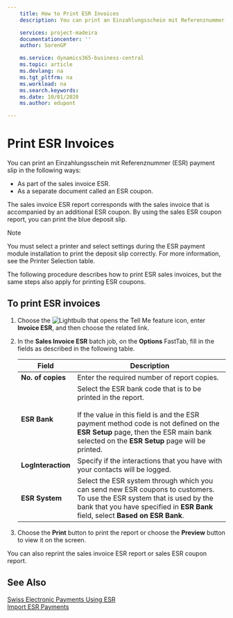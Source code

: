 ```yaml
---
    title: How to Print ESR Invoices
    description: You can print an Einzahlungsschein mit Referenznummer (ESR) payment slip in several ways.

    services: project-madeira 
    documentationcenter: ''
    author: SorenGP

    ms.service: dynamics365-business-central
    ms.topic: article
    ms.devlang: na
    ms.tgt_pltfrm: na
    ms.workload: na
    ms.search.keywords:
    ms.date: 10/01/2020
    ms.author: edupont

---
```

# Print ESR Invoices
You can print an Einzahlungsschein mit Referenznummer (ESR) payment slip in the following ways:  

- As part of the sales invoice ESR.  
- As a separate document called an ESR coupon.  

The sales invoice ESR report corresponds with the sales invoice that is accompanied by an additional ESR coupon. By using the sales ESR coupon report, you can print the blue deposit slip.  

> [!NOTE]  
>  You must select a printer and select settings during the ESR payment module installation to print the deposit slip correctly. For more information, see the Printer Selection table.  

The following procedure describes how to print ESR sales invoices, but the same steps also apply for printing ESR coupons.  

## To print ESR invoices  

1.  Choose the ![Lightbulb that opens the Tell Me feature](../../media/ui-search/search_small.png "Tell me what you want to do") icon, enter **Invoice ESR**, and then choose the related link.  
2.  In the **Sales Invoice ESR** batch job, on the **Options** FastTab, fill in the fields as described in the following table.  

    |Field|Description|  
    |---------------------------------|---------------------------------------|  
    |**No. of copies**|Enter the required number of report copies.|  
    |**ESR Bank**|Select the ESR bank code that is to be printed in the report.<br /><br /> If the value in this field is <Blank> and the ESR payment method code is not defined on the **ESR Setup** page, then the ESR main bank selected on the **ESR Setup** page will be printed.|  
    |**LogInteraction**|Specify if the interactions that you have with your contacts will be logged.|  
    |**ESR System**|Select the ESR system through which you can send new ESR coupons to customers. To use the ESR system that is used by the bank that you have specified in **ESR Bank** field, select **Based on ESR Bank**.|  

3.  Choose the **Print** button to print the report or choose the **Preview** button to view it on the screen.  

You can also reprint the sales invoice ESR report or sales ESR coupon report.  

## See Also  
 [Swiss Electronic Payments Using ESR](swiss-electronic-payments-using-esr.md)   
 [Import ESR Payments](how-to-import-esr-payments.md)
